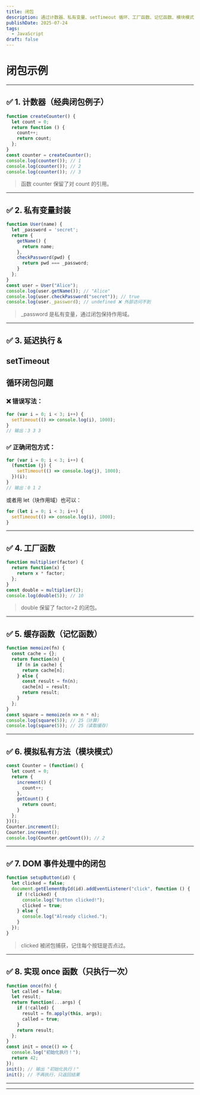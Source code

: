 ```yaml
---
title: 闭包
description: 通过计数器、私有变量、setTimeout 循环、工厂函数、记忆函数、模块模式、DOM 事件与 once 等示例，系统理解闭包的能力与常见用法。
publishDate: 2025-07-24
tags:
  - JavaScript
draft: false
---
```

# 闭包示例
---
## **✅ 1. 计数器（经典闭包例子）**
```JavaScript
function createCounter() {
  let count = 0;
  return function () {
    count++;
    return count;
  };
}
const counter = createCounter();
console.log(counter()); // 1
console.log(counter()); // 2
console.log(counter()); // 3
```

> 函数 counter 保留了对 count 的引用。
---
## **✅ 2. 私有变量封装**
```JavaScript
function User(name) {
  let _password = 'secret';
  return {
    getName() {
      return name;
    },
    checkPassword(pwd) {
      return pwd === _password;
    }
  };
}
const user = User("Alice");
console.log(user.getName()); // "Alice"
console.log(user.checkPassword("secret")); // true
console.log(user._password); // undefined ❌ 外部访问不到
```

> _password 是私有变量，通过闭包保持作用域。
---
## **✅ 3. 延迟执行 &**
## **setTimeout**
## **循环闭包问题**
### **❌ 错误写法：**
```JavaScript
for (var i = 0; i < 3; i++) {
  setTimeout(() => console.log(i), 1000);
}
// 输出：3 3 3
```
### **✅ 正确闭包方式：**
```JavaScript
for (var i = 0; i < 3; i++) {
  (function (j) {
    setTimeout(() => console.log(j), 1000);
  })(i);
}
// 输出：0 1 2
```
或者用 let（块作用域）也可以：
```JavaScript
for (let i = 0; i < 3; i++) {
  setTimeout(() => console.log(i), 1000);
}
```
---
## **✅ 4. 工厂函数**
```JavaScript
function multiplier(factor) {
  return function(x) {
    return x * factor;
  };
}
const double = multiplier(2);
console.log(double(5)); // 10
```

> double 保留了 factor=2 的闭包。
---
## **✅ 5. 缓存函数（记忆函数）**
```JavaScript
function memoize(fn) {
  const cache = {};
  return function(n) {
    if (n in cache) {
      return cache[n];
    } else {
      const result = fn(n);
      cache[n] = result;
      return result;
    }
  };
}
const square = memoize(n => n * n);
console.log(square(5)); // 25（计算）
console.log(square(5)); // 25（读取缓存）
```
---
## **✅ 6. 模拟私有方法（模块模式）**
```JavaScript
const Counter = (function() {
  let count = 0;
  return {
    increment() {
      count++;
    },
    getCount() {
      return count;
    }
  };
})();
Counter.increment();
Counter.increment();
console.log(Counter.getCount()); // 2
```
---
## **✅ 7. DOM 事件处理中的闭包**
```JavaScript
function setupButton(id) {
  let clicked = false;
  document.getElementById(id).addEventListener("click", function () {
    if (!clicked) {
      console.log("Button clicked!");
      clicked = true;
    } else {
      console.log("Already clicked.");
    }
  });
}
```

> clicked 被闭包捕获，记住每个按钮是否点过。
---
## **✅ 8. 实现 once 函数（只执行一次）**
```JavaScript
function once(fn) {
  let called = false;
  let result;
  return function(...args) {
    if (!called) {
      result = fn.apply(this, args);
      called = true;
    }
    return result;
  };
}
const init = once(() => {
  console.log("初始化执行！");
  return 42;
});
init(); // 输出 "初始化执行！"
init(); // 不再执行，只返回结果
```
---
---
